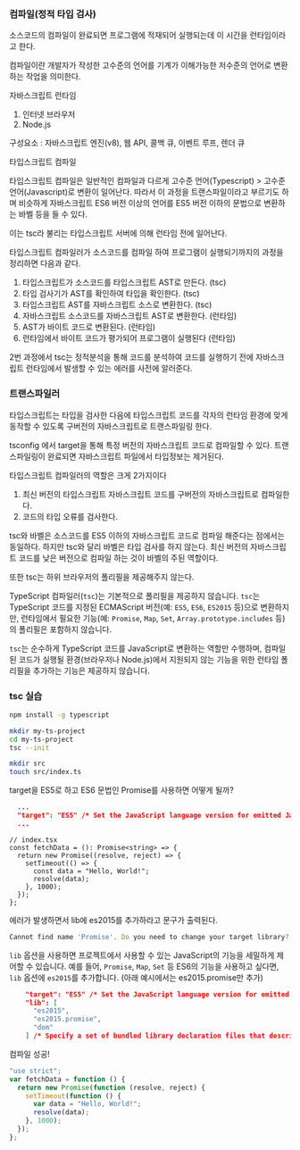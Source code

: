 ### 컴파일(정적 타입 검사)

소스코드의 컴파일이 완료되면 프로그램에 적재되어 실행되는데 이 시간을 런타임이라고 한다.

컴파일이란 개발자가 작성한 고수준의 언어를 기계가 이해가능한 저수준의 언어로 변환하는 작업을 의미한다.

자바스크립트 런타임

1. 인터넷 브라우저
2. Node.js

구성요소 : 자바스크립트 엔진(v8), 웹 API, 콜백 큐, 이벤트 루프, 렌더 큐

타입스크립트 컴파일

타입스크립트 컴파일은 일반적인 컴파일과 다르게 고수준 언어(Typescript) > 고수준 언어(Javascript)로 변환이 일어난다. 따라서 이 과정을 트랜스파일이라고 부르기도 하며 비슷하게 자바스크립트 ES6 버전 이상의 언어를 ES5 버전 이하의 문법으로 변환하는 바벨 등을 들 수 있다.

이는 tsc라 불리는 타입스크립트 서버에 의해 런타임 전에 일어난다.

타입스크립트 컴파일러가 소스코드를 컴파일 하여 프로그램이 실행되기까지의 과정을 정리하면 다음과 같다.

1. 타입스크립트가 소스코드를 타입스크립트 AST로 만든다. (tsc)
2. 타입 검사기가 AST를 확인하여 타입을 확인한다. (tsc)
3. 타입스크립트 AST를 자바스크립트 소스로 변환한다. (tsc)
4. 자바스크립트 소스코드를 자바스크립트 AST로 변환한다. (런타임)
5. AST가 바이트 코드로 변환된다. (런타임)
6. 런타임에서 바이트 코드가 평가되어 프로그램이 실행된다 (런타임)

2번 과정에서 tsc는 정적분석을 통해 코드를 분석하여 코드를 실행하기 전에 자바스크립트 런타임에서 발생할 수 있는 에러를 사전에 알러준다.

### 트랜스파일러

타입스크립트는 타입을 검사한 다음에 타입스크립트 코드를 각자의 런타임 환경에 맞게 동작할 수 있도록 구버전의 자바스크립트로 트랜스파일링 한다.

tsconfig 에서 target을 통해 특정 버전의 자바스크립트 코드로 컴파일할 수 있다. 트랜스파일링이 완료되면 자바스크립트 파일에서 타입정보는 제거된다.

타입스크립트 컴파일러의 역할은 크게 2가지이다

1. 최신 버전의 타입스크립트 자바스크립트 코드를 구버전의 자바스크립트로 컴파일한다.
2. 코드의 타입 오류를 검사한다.

tsc와 바벨은 소스코드를 ES5 이하의 자바스크립트 코드로 컴파일 해준다는 점에서는 동일하다. 하지만 tsc와 달리 바벨은 타입 검사를 하지 않는다. 최신 버전의 자바스크립트 코드를 낮은 버전으로 컴파일 하는 것이 바벨의 주된 역할이다.

또한 tsc는 하위 브라우저의 폴리필을 제공해주지 않는다.

TypeScript 컴파일러(`tsc`)는 기본적으로 폴리필을 제공하지 않습니다. `tsc`는 TypeScript 코드를 지정된 ECMAScript 버전(예: `ES5`, `ES6`, `ES2015` 등)으로 변환하지만, 런타임에서 필요한 기능(예: `Promise`, `Map`, `Set`, `Array.prototype.includes` 등)의 폴리필은 포함하지 않습니다.

`tsc`는 순수하게 TypeScript 코드를 JavaScript로 변환하는 역할만 수행하며, 컴파일된 코드가 실행될 환경(브라우저나 Node.js)에서 지원되지 않는 기능을 위한 런타임 폴리필을 추가하는 기능은 제공하지 않습니다.

### tsc 실습

```bash
npm install -g typescript
```

```bash
mkdir my-ts-project
cd my-ts-project
tsc --init
```

```bash
mkdir src
touch src/index.ts
```

target을 ES5로 하고 ES6 문법인 Promise를 사용하면 어떻게 될까?

```json
  ...
  "target": "ES5" /* Set the JavaScript language version for emitted JavaScript and include compatible library declarations. */,
  ...
```

```tsx
// index.tsx
const fetchData = (): Promise<string> => {
  return new Promise((resolve, reject) => {
    setTimeout(() => {
      const data = "Hello, World!";
      resolve(data);
    }, 1000);
  });
};
```

에러가 발생하면서 lib에 es2015를 추가하라고 문구가 출력된다.

```jsx
Cannot find name 'Promise'. Do you need to change your target library? Try changing the 'lib' compiler option to 'es2015' or later.ts(2583)

```

`lib` 옵션을 사용하면 프로젝트에서 사용할 수 있는 JavaScript의 기능을 세밀하게 제어할 수 있습니다. 예를 들어, `Promise`, `Map`, `Set` 등 ES6의 기능을 사용하고 싶다면, `lib` 옵션에 `es2015`를 추가합니다. (아래 예시에서는 es2015.promise만 추가)

```json
    "target": "ES5" /* Set the JavaScript language version for emitted JavaScript and include compatible library declarations. */,
    "lib": [
      "es2015",
      "es2015.promise",
      "dom"
    ] /* Specify a set of bundled library declaration files that describe the target runtime environment. */,

```

컴파일 성공!

```jsx
"use strict";
var fetchData = function () {
  return new Promise(function (resolve, reject) {
    setTimeout(function () {
      var data = "Hello, World!";
      resolve(data);
    }, 1000);
  });
};
```
